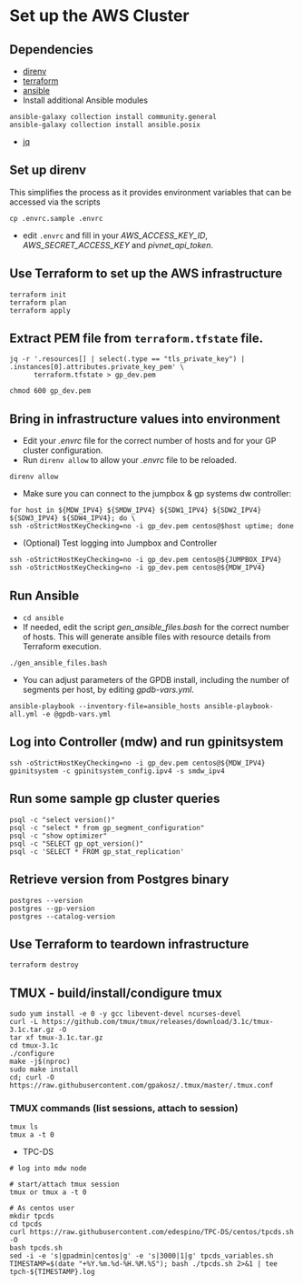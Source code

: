 # Set up the AWS Cluster

## Dependencies
- [direnv](https://direnv.net/)
- [terraform](https://www.terraform.io/)
- [ansible](https://www.ansible.com/)
- Install additional Ansible modules
```
ansible-galaxy collection install community.general
ansible-galaxy collection install ansible.posix
```
- [jq](https://stedolan.github.io/jq/)
## Set up direnv
This simplifies the process as it provides environment variables that can be accessed via the scripts 
```
cp .envrc.sample .envrc
```

- edit `.envrc` and fill in your _AWS_ACCESS_KEY_ID_, _AWS_SECRET_ACCESS_KEY_ and _pivnet_api_token_.

## Use Terraform to set up the AWS infrastructure
```
terraform init
terraform plan
terraform apply
```

## Extract PEM file from `terraform.tfstate` file.
```
jq -r '.resources[] | select(.type == "tls_private_key") | .instances[0].attributes.private_key_pem' \
      terraform.tfstate > gp_dev.pem

chmod 600 gp_dev.pem
```

## Bring in infrastructure values into environment
- Edit your _.envrc_ file for the correct number of hosts and for your GP cluster configuration.
- Run `direnv allow` to allow your _.envrc_ file to be reloaded.
```
direnv allow
```

- Make sure you can connect to the jumpbox & gp systems dw controller:
```
for host in ${MDW_IPV4} ${SMDW_IPV4} ${SDW1_IPV4} ${SDW2_IPV4} ${SDW3_IPV4} ${SDW4_IPV4}; do \
ssh -oStrictHostKeyChecking=no -i gp_dev.pem centos@$host uptime; done
```

- (Optional) Test logging into Jumpbox and Controller
```
ssh -oStrictHostKeyChecking=no -i gp_dev.pem centos@${JUMPBOX_IPV4}
ssh -oStrictHostKeyChecking=no -i gp_dev.pem centos@${MDW_IPV4}
```

## Run Ansible
- `cd ansible`
- If needed, edit the script _gen_ansible_files.bash_ for the correct number of hosts. This will generate ansible files with resource details from Terraform execution.
```
./gen_ansible_files.bash
```
- You can adjust parameters of the GPDB install, including the number of segments per host, by editing
 _gpdb-vars.yml_.
```
ansible-playbook --inventory-file=ansible_hosts ansible-playbook-all.yml -e @gpdb-vars.yml
```

## Log into Controller (mdw) and run gpinitsystem
```
ssh -oStrictHostKeyChecking=no -i gp_dev.pem centos@${MDW_IPV4}
gpinitsystem -c gpinitsystem_config.ipv4 -s smdw_ipv4
```

## Run some sample gp cluster queries
```
psql -c "select version()"
psql -c "select * from gp_segment_configuration"
psql -c "show optimizer"
psql -c "SELECT gp_opt_version()"
psql -c 'SELECT * FROM gp_stat_replication'
```

## Retrieve version from Postgres binary
```
postgres --version
postgres --gp-version
postgres --catalog-version
```

## Use Terraform to teardown infrastructure
```
terraform destroy
```
## TMUX - build/install/condigure tmux
```
sudo yum install -e 0 -y gcc libevent-devel ncurses-devel
curl -L https://github.com/tmux/tmux/releases/download/3.1c/tmux-3.1c.tar.gz -O
tar xf tmux-3.1c.tar.gz
cd tmux-3.1c
./configure
make -j$(nproc)
sudo make install
cd; curl -O https://raw.githubusercontent.com/gpakosz/.tmux/master/.tmux.conf
```
### TMUX commands (list sessions, attach to session) 
```
tmux ls
tmux a -t 0
```
* TPC-DS
```
# log into mdw node

# start/attach tmux session
tmux or tmux a -t 0

# As centos user
mkdir tpcds
cd tpcds
curl https://raw.githubusercontent.com/edespino/TPC-DS/centos/tpcds.sh -O
bash tpcds.sh
sed -i -e 's|gpadmin|centos|g' -e 's|3000|1|g' tpcds_variables.sh
TIMESTAMP=$(date "+%Y.%m.%d-%H.%M.%S"); bash ./tpcds.sh 2>&1 | tee tpch-${TIMESTAMP}.log
```
